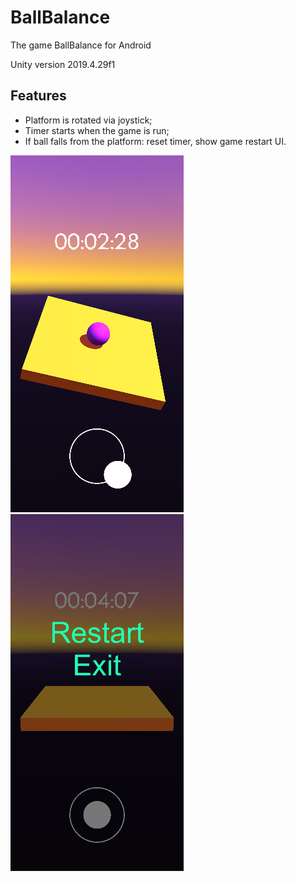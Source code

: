 # BallBalance
 The game BallBalance for Android
 
 Unity version 2019.4.29f1

## Features
- Platform is rotated via joystick;
- Timer starts when the game is run;
- If ball falls from the platform: reset timer, show game restart UI.

![GameDemonstration!](https://github.com/dentskv/BallBalance/blob/c680decd56436d7ac5dfb24a85d0a50b73cb1f76/image_play.png)
![GameDemonstration!](https://github.com/dentskv/BallBalance/blob/c680decd56436d7ac5dfb24a85d0a50b73cb1f76/image_menu.png)

